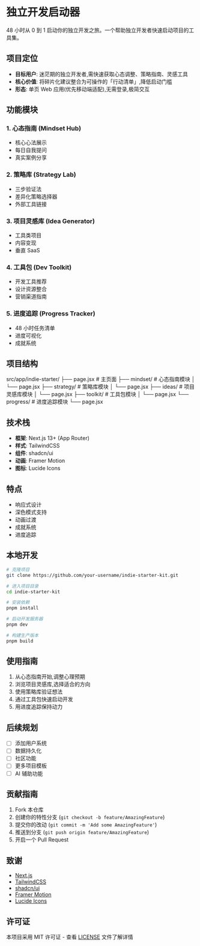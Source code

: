 # 独立开发启动器

48 小时从 0 到 1 启动你的独立开发之旅。一个帮助独立开发者快速启动项目的工具集。

## 项目定位

- **目标用户**: 迷茫期的独立开发者,需快速获取心态调整、策略指南、灵感工具
- **核心价值**: 将碎片化建议整合为可操作的「行动清单」,降低启动门槛
- **形态**: 单页 Web 应用(优先移动端适配),无需登录,极简交互

## 功能模块

### 1. 心态指南 (Mindset Hub)

- 核心心法展示
- 每日自我提问
- 真实案例分享

### 2. 策略库 (Strategy Lab)

- 三步验证法
- 差异化策略选择器
- 外部工具链接

### 3. 项目灵感库 (Idea Generator)

- 工具类项目
- 内容变现
- 垂直 SaaS

### 4. 工具包 (Dev Toolkit)

- 开发工具推荐
- 设计资源整合
- 营销渠道指南

### 5. 进度追踪 (Progress Tracker)

- 48 小时任务清单
- 进度可视化
- 成就系统

## 项目结构

src/app/indie-starter/
├── page.jsx # 主页面
├── mindset/ # 心态指南模块
│ └── page.jsx
├── strategy/ # 策略库模块
│ └── page.jsx
├── ideas/ # 项目灵感库模块
│ └── page.jsx
├── toolkit/ # 工具包模块
│ └── page.jsx
└── progress/ # 进度追踪模块
└── page.jsx

## 技术栈

- **框架**: Next.js 13+ (App Router)
- **样式**: TailwindCSS
- **组件**: shadcn/ui
- **动画**: Framer Motion
- **图标**: Lucide Icons

## 特点

- 响应式设计
- 深色模式支持
- 动画过渡
- 成就系统
- 进度追踪

## 本地开发

```bash
# 克隆项目
git clone https://github.com/your-username/indie-starter-kit.git

# 进入项目目录
cd indie-starter-kit

# 安装依赖
pnpm install

# 启动开发服务器
pnpm dev

# 构建生产版本
pnpm build
```

## 使用指南

1. 从心态指南开始,调整心理预期
2. 浏览项目灵感库,选择适合的方向
3. 使用策略库验证想法
4. 通过工具包快速启动开发
5. 用进度追踪保持动力

## 后续规划

- [ ] 添加用户系统
- [ ] 数据持久化
- [ ] 社区功能
- [ ] 更多项目模板
- [ ] AI 辅助功能

## 贡献指南

1. Fork 本仓库
2. 创建你的特性分支 (`git checkout -b feature/AmazingFeature`)
3. 提交你的改动 (`git commit -m 'Add some AmazingFeature'`)
4. 推送到分支 (`git push origin feature/AmazingFeature`)
5. 开启一个 Pull Request

## 致谢

- [Next.js](https://nextjs.org/)
- [TailwindCSS](https://tailwindcss.com/)
- [shadcn/ui](https://ui.shadcn.com/)
- [Framer Motion](https://www.framer.com/motion/)
- [Lucide Icons](https://lucide.dev/)

## 许可证

本项目采用 MIT 许可证 - 查看 [LICENSE](LICENSE) 文件了解详情
